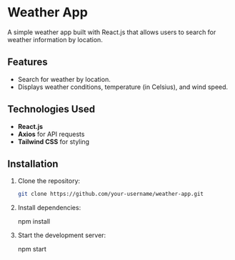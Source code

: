 # Weather App

A simple weather app built with React.js that allows users to search for weather information by location.

## Features
- Search for weather by location.
- Displays weather conditions, temperature (in Celsius), and wind speed.

## Technologies Used
- **React.js**
- **Axios** for API requests
- **Tailwind CSS** for styling

## Installation

1. Clone the repository:
   ```bash
   git clone https://github.com/your-username/weather-app.git

2. Install dependencies:

    npm install

3. Start the development server:

    npm start